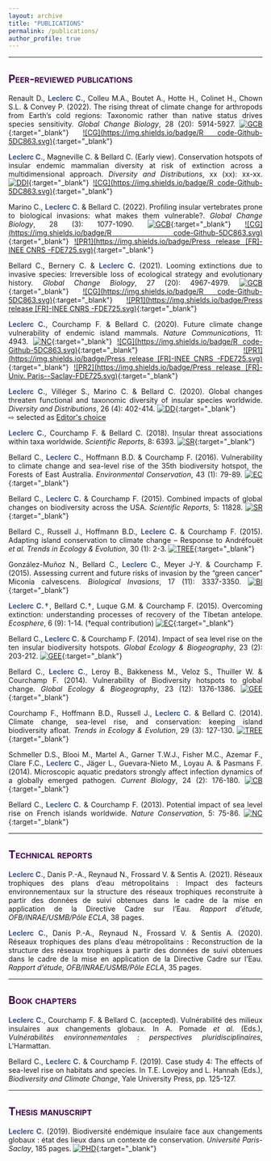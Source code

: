 ```yaml
---
layout: archive
title: "PUBLICATIONS"
permalink: /publications/
author_profile: true
---
```

<style> body {text-align: justify} </style> <!-- Justify text. -->

------

## <span style="font-variant:small-caps;"><span style="color:#440154">**Peer-reviewed publications**</span></span>

Renault D., <span style="color:#3B528B">**Leclerc C.**</span>, Colleu M.A., Boutet A., Hotte H., Colinet H., Chown S.L. & Convey P. (2022). The rising threat of climate change for arthropods from Earth’s cold regions: Taxonomic rather than native status drives species sensitivity. *Global Change Biology*, 28 (20): 5914-5927. [![GCB](https://img.shields.io/badge/DOI-10.1111/gcb.16338-21908C.svg)](https://onlinelibrary.wiley.com/doi/10.1111/gcb.16338){:target="_blank"} [![CG](https://img.shields.io/badge/R code-Github-5DC863.svg)](https://github.com/CamilleLeclerc/SensitivitySubantarcticInvertebratesWarming/tree/v1.0){:target="_blank"} <br>

<span style="color:#3B528B">**Leclerc C.**</span>, Magneville C. & Bellard C. (Early view). Conservation hotspots of insular endemic mammalian diversity at risk of extinction across a multidimensional approach. *Diversity and Distributions*, xx (xx): xx-xx. [![DDI](https://img.shields.io/badge/DOI-10.1111/ddi.13441-21908C.svg)](https://onlinelibrary.wiley.com/doi/10.1111/ddi.13441){:target="_blank"} [![CG](https://img.shields.io/badge/R code-Github-5DC863.svg)](https://github.com/CamilleLeclerc/InsularHotspotsMultifacetedDiversity/tree/v1.0){:target="_blank"} <br>

Marino C., <span style="color:#3B528B">**Leclerc C.**</span> & Bellard C. (2022). Profiling insular vertebrates prone to biological invasions: what makes them vulnerable?. *Global Change Biology*, 28 (3): 1077-1090. [![GCB](https://img.shields.io/badge/DOI-10.1111/gcb.15941-21908C.svg)](https://onlinelibrary.wiley.com/doi/10.1111/gcb.15941){:target="_blank"} [![CG](https://img.shields.io/badge/R code-Github-5DC863.svg)](https://github.com/claramarino/FD_IAS_threatened_tetrapods/tree/v1.0){:target="_blank"} [![PR1](https://img.shields.io/badge/Press release [FR]-INEE CNRS -FDE725.svg)](https://www.inee.cnrs.fr/fr/cnrsinfo/dresser-le-portrait-des-especes-menacees-par-les-invasions-biologiques-quest-ce-qui-en){:target="_blank"} <br>

Bellard C., Bernery C. & <span style="color:#3B528B">**Leclerc C.**</span> (2021). Looming extinctions due to invasive species: Irreversible loss of ecological strategy and evolutionary history. *Global Change Biology*, 27 (20): 4967-4979. [![GCB](https://img.shields.io/badge/DOI-10.1111/gcb.15771-21908C.svg)](https://onlinelibrary.wiley.com/doi/10.1111/gcb.15771){:target="_blank"} [![CG](https://img.shields.io/badge/R code-Github-5DC863.svg)](https://github.com/cbellard/FDPD_IAST){:target="_blank"} [![PR1](https://img.shields.io/badge/Press release [FR]-INEE CNRS -FDE725.svg)](http://www.cnrs.fr/fr/la-diversite-des-oiseaux-et-des-mammiferes-se-rarefie-avec-les-invasions-biologiques){:target="_blank"}<br>

<span style="color:#3B528B">**Leclerc C.**</span>, Courchamp F. & Bellard C. (2020). Future climate change vulnerability of endemic island mammals. *Nature Communications*, 11: 4943. [![NC](https://img.shields.io/badge/DOI-10.1038/s41467--020--21908C--x-21908C.svg)](https://doi.org/10.1038/s41467-020-18740-x){:target="_blank"} [![CG](https://img.shields.io/badge/R code-Github-5DC863.svg)](https://github.com/CamilleLeclerc/Vulnerability){:target="_blank"} [![PR1](https://img.shields.io/badge/Press release [FR]-INEE CNRS -FDE725.svg)](https://inee.cnrs.fr/fr/cnrsinfo/le-changement-climatique-menace-les-ecosystemes-insulaires-et-leur-biodiversite-unique){:target="_blank"} [![PR2](https://img.shields.io/badge/Press release [FR]-Univ. Paris--Saclay-FDE725.svg)](https://www.universite-paris-saclay.fr/actualites/vers-une-extinction-despeces-dans-les-iles-du-pacifique-cause-du-changement-climatique){:target="_blank"}<br>

<span style="color:#3B528B">**Leclerc C.**</span>, Villéger S., Marino C. & Bellard C. (2020). Global changes threaten functional and taxonomic diversity of insular species worldwide. *Diversity and Distributions*, 26 (4): 402-414. [![DD](https://img.shields.io/badge/DOI-10.1111/ddi.13024-21908C.svg)](https://doi.org/10.1111/ddi.13024){:target="_blank"}<br>
⇨ selected as [Editor's choice](https://onlinelibrary.wiley.com/toc/14724642/2020/26/4)

<span style="color:#3B528B">**Leclerc C.**</span>, Courchamp F. & Bellard C. (2018). Insular threat associations within taxa worldwide. *Scientific Reports*, 8: 6393. [![SR](https://img.shields.io/badge/DOI-10.1038/s41598--018--24733--0-21908C.svg)](https://doi.org/10.1038/s41598-018-24733-0){:target="_blank"}<br>

Bellard C., <span style="color:#3B528B">**Leclerc C.**</span>, Hoffmann B.D. & Courchamp F. (2016). Vulnerability to climate change and sea-level rise of the 35th biodiversity hotspot, the Forests of East Australia. *Environmental Conservation*, 43 (1): 79-89. [![EC](https://img.shields.io/badge/DOI-10.1017/S037689291500020X-21908C.svg)](https://doi.org/10.1017/S037689291500020X){:target="_blank"}<br>

Bellard C., <span style="color:#3B528B">**Leclerc C.**</span> & Courchamp F. (2015). Combined impacts of global changes on biodiversity across the USA. *Scientific Reports*, 5: 11828. [![SR](https://img.shields.io/badge/DOI-10.1038/srep11828-21908C.svg)](https://doi.org/10.1038/srep11828){:target="_blank"}<br>

Bellard C., Russell J., Hoffmann B.D., <span style="color:#3B528B">**Leclerc C.**</span> & Courchamp F. (2015). Adapting island conservation to climate change – Response to Andréfouët *et al.* *Trends in Ecology & Evolution*, 30 (1): 2-3. [![TREE](https://img.shields.io/badge/DOI-10.1016/j.tree.2014.11.003-21908C.svg)](https://doi.org/10.1016/j.tree.2014.11.003){:target="_blank"}<br>

González-Muñoz N., Bellard C., <span style="color:#3B528B">**Leclerc C.**</span>, Meyer J-Y. & Courchamp F. (2015). Assessing current and future risks of invasion by the “green cancer” Miconia calvescens. *Biological Invasions*, 17 (11): 3337-3350. [![BI](https://img.shields.io/badge/DOI-10.1007/s10530--015--0960--x-21908C.svg)](https://doi.org/10.1007/s10530-015-0960-x){:target="_blank"}<br>

<span style="color:#3B528B">**Leclerc C.†**</span>, Bellard C.†, Luque G.M. & Courchamp F. (2015). Overcoming extinction: understanding processes of recovery of the Tibetan antelope. *Ecosphere*, 6 (9): 1-14. (†equal contribution) [![EC](https://img.shields.io/badge/DOI-10.1890/ES15--00049.1-21908C.svg)](https://doi.org/10.1890/ES15-00049.1){:target="_blank"}<br>

Bellard C., <span style="color:#3B528B">**Leclerc C.**</span> & Courchamp F. (2014). Impact of sea level rise on the ten insular biodiversity hotspots. *Global Ecology & Biogeography*, 23 (2): 203-212.  [![GEE](https://img.shields.io/badge/DOI-10.1111/geb.12093-21908C.svg)](https://doi.org/10.1111/geb.12093){:target="_blank"}<br>

Bellard C., <span style="color:#3B528B">**Leclerc C.**</span>, Leroy B., Bakkeness M., Veloz S., Thuiller W. & Courchamp F. (2014). Vulnerability of Biodiversity hotspots to global change. *Global Ecology & Biogeography*, 23 (12): 1376-1386. [![GEE](https://img.shields.io/badge/DOI-10.1111/geb.12228-21908C.svg)](https://doi.org/10.1111/geb.12228){:target="_blank"}<br>

Courchamp F., Hoffmann B.D., Russell J., <span style="color:#3B528B">**Leclerc C.**</span> & Bellard C. (2014). Climate change, sea-level rise, and conservation: keeping island biodiversity afloat. *Trends in Ecology & Evolution*, 29 (3): 127-130. [![TREE](https://img.shields.io/badge/DOI-10.1016/j.tree.2014.01.001-21908C.svg)](https://doi.org/10.1016/j.tree.2014.01.001){:target="_blank"}<br>

Schmeller D.S., Blooi M., Martel A., Garner T.W.J., Fisher M.C., Azemar F., Clare F.C., <span style="color:#3B528B">**Leclerc C.**</span>, Jäger L., Guevara-Nieto M., Loyau A. & Pasmans F. (2014). Microscopic aquatic predators strongly affect infection dynamics of a globally emerged pathogen. *Current Biology*, 24 (2): 176-180. [![CB](https://img.shields.io/badge/DOI-10.1016/j.cub.2013.11.032-21908C.svg)](https://doi.org/10.1016/j.cub.2013.11.032){:target="_blank"}<br>

Bellard C., <span style="color:#3B528B">**Leclerc C.**</span> & Courchamp F. (2013). Potential impact of sea level rise on French islands worldwide. *Nature Conservation*, 5: 75-86.  [![NC](https://img.shields.io/badge/DOI-10.3897/natureconservation.5.5533-21908C.svg)](https://doi.org/10.3897/natureconservation.5.5533){:target="_blank"}<br>

------

## <span style="font-variant:small-caps;"><span style="color:#440154">**Technical reports**</span></span>

<span style="color:#3B528B">**Leclerc C.**</span>, Danis P.-A., Reynaud N., Frossard V. & Sentis A. (2021). Réseaux trophiques des plans d’eau métropolitains : Impact des facteurs environnementaux sur la structure des réseaux trophiques reconstruite à partir des données de suivi obtenues dans le cadre de la mise en application de la Directive Cadre sur l’Eau. *Rapport d’étude, OFB/INRAE/USMB/Pôle ECLA*, 38 pages.<br>

<span style="color:#3B528B">**Leclerc C.**</span>, Danis P.-A., Reynaud N., Frossard V. & Sentis A. (2020). Réseaux trophiques des plans d’eau métropolitains : Reconstruction de la structure des réseaux trophiques à partir des données de suivi obtenues dans le cadre de la mise en application de la Directive Cadre sur l’Eau. *Rapport d’étude, OFB/INRAE/USMB/Pôle ECLA*, 35 pages.<br>

------

## <span style="font-variant:small-caps;"><span style="color:#440154">**Book chapters**</span></span>

<span style="color:#3B528B">**Leclerc C.**</span>, Courchamp F. & Bellard C. (accepted). Vulnérabilité des milieux insulaires aux changements globaux. In A. Pomade *et al.* (Eds.), *Vulnérabilités environnementales : perspectives pluridisciplinaires*, L'Harmattan.<br>

Bellard C., <span style="color:#3B528B">**Leclerc C.**</span> & Courchamp F. (2019). Case study 4: The effects of sea-level rise on habitats and species. In T.E. Lovejoy and L. Hannah (Eds.), *Biodiversity and Climate Change*, Yale University Press, pp. 125-127.<br>

------

## <span style="font-variant:small-caps;"><span style="color:#440154">**Thesis manuscript**</span></span>

<span style="color:#3B528B">**Leclerc C.**</span> (2019). Biodiversité endémique insulaire face aux changements globaux : état des lieux dans un contexte de conservation. *Université Paris-Saclay*, 185 pages. [![PHD](https://img.shields.io/badge/theses.fr-2019SACLS507-21908C.svg)](http://theses.fr/2019SACLS507){:target="_blank"}<br>

